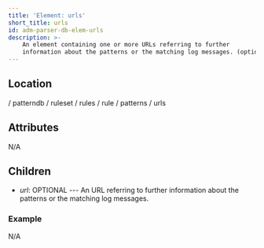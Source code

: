 ```yaml
---
title: 'Element: urls'
short_title: urls
id: adm-parser-db-elem-urls
description: >-
    An element containing one or more URLs referring to further
    information about the patterns or the matching log messages. (optional)
---
```


## Location

/ patterndb / ruleset / rules / rule / patterns / urls

## Attributes

N/A

## Children

- *url*: OPTIONAL --- An URL referring to further information about
    the patterns or the matching log messages.

### Example

N/A
